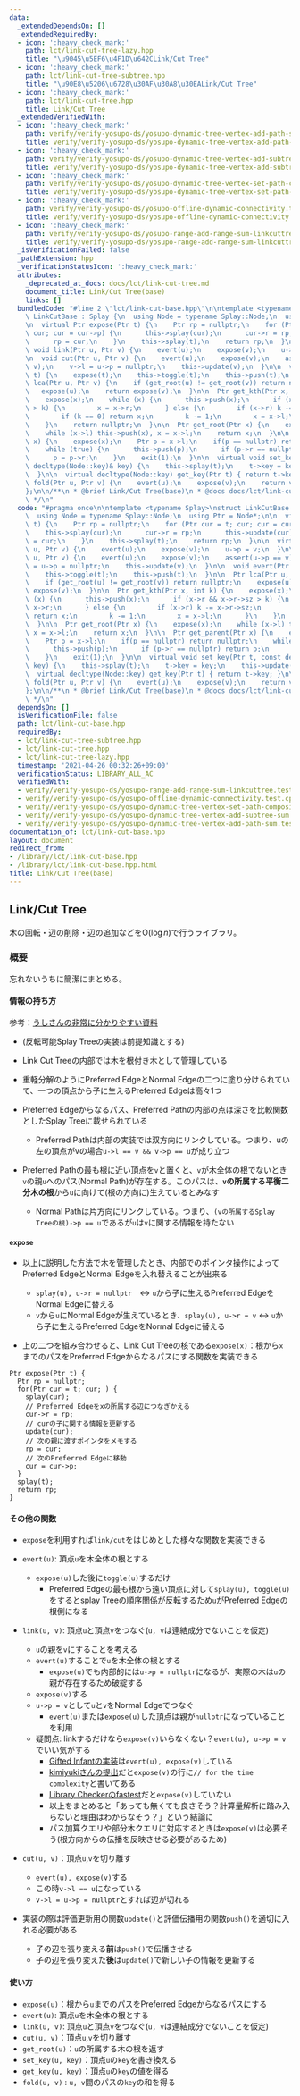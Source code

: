 ```yaml
---
data:
  _extendedDependsOn: []
  _extendedRequiredBy:
  - icon: ':heavy_check_mark:'
    path: lct/link-cut-tree-lazy.hpp
    title: "\u9045\u5EF6\u4F1D\u642CLink/Cut Tree"
  - icon: ':heavy_check_mark:'
    path: lct/link-cut-tree-subtree.hpp
    title: "\u90E8\u5206\u6728\u30AF\u30A8\u30EALink/Cut Tree"
  - icon: ':heavy_check_mark:'
    path: lct/link-cut-tree.hpp
    title: Link/Cut Tree
  _extendedVerifiedWith:
  - icon: ':heavy_check_mark:'
    path: verify/verify-yosupo-ds/yosupo-dynamic-tree-vertex-add-path-sum.test.cpp
    title: verify/verify-yosupo-ds/yosupo-dynamic-tree-vertex-add-path-sum.test.cpp
  - icon: ':heavy_check_mark:'
    path: verify/verify-yosupo-ds/yosupo-dynamic-tree-vertex-add-subtree-sum.test.cpp
    title: verify/verify-yosupo-ds/yosupo-dynamic-tree-vertex-add-subtree-sum.test.cpp
  - icon: ':heavy_check_mark:'
    path: verify/verify-yosupo-ds/yosupo-dynamic-tree-vertex-set-path-composite.test.cpp
    title: verify/verify-yosupo-ds/yosupo-dynamic-tree-vertex-set-path-composite.test.cpp
  - icon: ':heavy_check_mark:'
    path: verify/verify-yosupo-ds/yosupo-offline-dynamic-connectivity.test.cpp
    title: verify/verify-yosupo-ds/yosupo-offline-dynamic-connectivity.test.cpp
  - icon: ':heavy_check_mark:'
    path: verify/verify-yosupo-ds/yosupo-range-add-range-sum-linkcuttree.test.cpp
    title: verify/verify-yosupo-ds/yosupo-range-add-range-sum-linkcuttree.test.cpp
  _isVerificationFailed: false
  _pathExtension: hpp
  _verificationStatusIcon: ':heavy_check_mark:'
  attributes:
    _deprecated_at_docs: docs/lct/link-cut-tree.md
    document_title: Link/Cut Tree(base)
    links: []
  bundledCode: "#line 2 \"lct/link-cut-base.hpp\"\n\ntemplate <typename Splay>\nstruct\
    \ LinkCutBase : Splay {\n  using Node = typename Splay::Node;\n  using Ptr = Node*;\n\
    \n  virtual Ptr expose(Ptr t) {\n    Ptr rp = nullptr;\n    for (Ptr cur = t;\
    \ cur; cur = cur->p) {\n      this->splay(cur);\n      cur->r = rp;\n      this->update(cur);\n\
    \      rp = cur;\n    }\n    this->splay(t);\n    return rp;\n  }\n\n  virtual\
    \ void link(Ptr u, Ptr v) {\n    evert(u);\n    expose(v);\n    u->p = v;\n  }\n\
    \n  void cut(Ptr u, Ptr v) {\n    evert(u);\n    expose(v);\n    assert(u->p ==\
    \ v);\n    v->l = u->p = nullptr;\n    this->update(v);\n  }\n\n  void evert(Ptr\
    \ t) {\n    expose(t);\n    this->toggle(t);\n    this->push(t);\n  }\n\n  Ptr\
    \ lca(Ptr u, Ptr v) {\n    if (get_root(u) != get_root(v)) return nullptr;\n \
    \   expose(u);\n    return expose(v);\n  }\n\n  Ptr get_kth(Ptr x, int k) {\n\
    \    expose(x);\n    while (x) {\n      this->push(x);\n      if (x->r && x->r->sz\
    \ > k) {\n        x = x->r;\n      } else {\n        if (x->r) k -= x->r->sz;\n\
    \        if (k == 0) return x;\n        k -= 1;\n        x = x->l;\n      }\n\
    \    }\n    return nullptr;\n  }\n\n  Ptr get_root(Ptr x) {\n    expose(x);\n\
    \    while (x->l) this->push(x), x = x->l;\n    return x;\n  }\n\n  Ptr get_parent(Ptr\
    \ x) {\n    expose(x);\n    Ptr p = x->l;\n    if(p == nullptr) return nullptr;\n\
    \    while (true) {\n      this->push(p);\n      if (p->r == nullptr) return p;\n\
    \      p = p->r;\n    }\n    exit(1);\n  }\n\n  virtual void set_key(Ptr t, const\
    \ decltype(Node::key)& key) {\n    this->splay(t);\n    t->key = key;\n    this->update(t);\n\
    \  }\n\n  virtual decltype(Node::key) get_key(Ptr t) { return t->key; }\n\n  decltype(Node::key)\
    \ fold(Ptr u, Ptr v) {\n    evert(u);\n    expose(v);\n    return v->sum;\n  }\n\
    };\n\n/**\n * @brief Link/Cut Tree(base)\n * @docs docs/lct/link-cut-tree.md\n\
    \ */\n"
  code: "#pragma once\n\ntemplate <typename Splay>\nstruct LinkCutBase : Splay {\n\
    \  using Node = typename Splay::Node;\n  using Ptr = Node*;\n\n  virtual Ptr expose(Ptr\
    \ t) {\n    Ptr rp = nullptr;\n    for (Ptr cur = t; cur; cur = cur->p) {\n  \
    \    this->splay(cur);\n      cur->r = rp;\n      this->update(cur);\n      rp\
    \ = cur;\n    }\n    this->splay(t);\n    return rp;\n  }\n\n  virtual void link(Ptr\
    \ u, Ptr v) {\n    evert(u);\n    expose(v);\n    u->p = v;\n  }\n\n  void cut(Ptr\
    \ u, Ptr v) {\n    evert(u);\n    expose(v);\n    assert(u->p == v);\n    v->l\
    \ = u->p = nullptr;\n    this->update(v);\n  }\n\n  void evert(Ptr t) {\n    expose(t);\n\
    \    this->toggle(t);\n    this->push(t);\n  }\n\n  Ptr lca(Ptr u, Ptr v) {\n\
    \    if (get_root(u) != get_root(v)) return nullptr;\n    expose(u);\n    return\
    \ expose(v);\n  }\n\n  Ptr get_kth(Ptr x, int k) {\n    expose(x);\n    while\
    \ (x) {\n      this->push(x);\n      if (x->r && x->r->sz > k) {\n        x =\
    \ x->r;\n      } else {\n        if (x->r) k -= x->r->sz;\n        if (k == 0)\
    \ return x;\n        k -= 1;\n        x = x->l;\n      }\n    }\n    return nullptr;\n\
    \  }\n\n  Ptr get_root(Ptr x) {\n    expose(x);\n    while (x->l) this->push(x),\
    \ x = x->l;\n    return x;\n  }\n\n  Ptr get_parent(Ptr x) {\n    expose(x);\n\
    \    Ptr p = x->l;\n    if(p == nullptr) return nullptr;\n    while (true) {\n\
    \      this->push(p);\n      if (p->r == nullptr) return p;\n      p = p->r;\n\
    \    }\n    exit(1);\n  }\n\n  virtual void set_key(Ptr t, const decltype(Node::key)&\
    \ key) {\n    this->splay(t);\n    t->key = key;\n    this->update(t);\n  }\n\n\
    \  virtual decltype(Node::key) get_key(Ptr t) { return t->key; }\n\n  decltype(Node::key)\
    \ fold(Ptr u, Ptr v) {\n    evert(u);\n    expose(v);\n    return v->sum;\n  }\n\
    };\n\n/**\n * @brief Link/Cut Tree(base)\n * @docs docs/lct/link-cut-tree.md\n\
    \ */\n"
  dependsOn: []
  isVerificationFile: false
  path: lct/link-cut-base.hpp
  requiredBy:
  - lct/link-cut-tree-subtree.hpp
  - lct/link-cut-tree.hpp
  - lct/link-cut-tree-lazy.hpp
  timestamp: '2021-04-26 00:32:26+09:00'
  verificationStatus: LIBRARY_ALL_AC
  verifiedWith:
  - verify/verify-yosupo-ds/yosupo-range-add-range-sum-linkcuttree.test.cpp
  - verify/verify-yosupo-ds/yosupo-offline-dynamic-connectivity.test.cpp
  - verify/verify-yosupo-ds/yosupo-dynamic-tree-vertex-set-path-composite.test.cpp
  - verify/verify-yosupo-ds/yosupo-dynamic-tree-vertex-add-subtree-sum.test.cpp
  - verify/verify-yosupo-ds/yosupo-dynamic-tree-vertex-add-path-sum.test.cpp
documentation_of: lct/link-cut-base.hpp
layout: document
redirect_from:
- /library/lct/link-cut-base.hpp
- /library/lct/link-cut-base.hpp.html
title: Link/Cut Tree(base)
---
```

## Link/Cut Tree

木の回転・辺の削除・辺の追加などを$\mathrm{O}(\log n)$で行うライブラリ。

### 概要

忘れないうちに簡潔にまとめる。

#### 情報の持ち方

参考：[うしさんの非常に分かりやすい資料](https://ei1333.hateblo.jp/entry/2018/05/29/011140)

- (反転可能Splay Treeの実装は前提知識とする)

- Link Cut Treeの内部では木を根付き木として管理している

- 重軽分解のようにPreferred EdgeとNormal Edgeの二つに塗り分けられていて、一つの頂点から子に生えるPreferred Edgeは高々1つ

- Preferred Edgeからなるパス、Preferred Pathの内部の点は深さを比較関数としたSplay Treeに載せられている

  - Preferred Pathは内部の実装では双方向にリンクしている。つまり、uの左の頂点がvの場合`u->l == v && v->p == u`が成り立つ

- Preferred Pathの最も根に近い頂点を`v`と置くと、`v`が木全体の根でないとき`v`の親`u`へのパス(Normal Path)が存在する。このパスは、**`v`の所属する平衡二分木の根**から`u`に向けて(根の方向に)生えているとみなす
  - Normal Pathは片方向にリンクしている。つまり、`(vの所属するSplay Treeの根)->p == u`であるが`u`は`v`に関する情報を持たない

#### `expose`

- 以上に説明した方法で木を管理したとき、内部でのポインタ操作によってPreferred EdgeとNormal Edgeを入れ替えることが出来る

  - `splay(u), u->r = nullptr`　$\leftrightarrow$ `u`から子に生えるPreferred EdgeをNormal Edgeに替える
  - `v`から`u`にNormal Edgeが生えているとき、`splay(u), u->r = v` $\leftrightarrow$ `u`から子に生えるPreferred EdgeをNormal Edgeに替える

- 上の二つを組み合わせると、Link Cut Treeの核である`expose(x)`：根から`x`までのパスをPreferred Edgeからなるパスにする関数を実装できる

```
Ptr expose(Ptr t) {
  Ptr rp = nullptr;
  for(Ptr cur = t; cur; ) {
    splay(cur); 
    // Preferred Edgeをxの所属する辺につなぎかえる
    cur->r = rp; 
    // curの子に関する情報を更新する
    update(cur);
    // 次の親に渡すポインタをメモする
    rp = cur; 
    // 次のPreferred Edgeに移動
    cur = cur->p;
  }
  splay(t);
  return rp;
}
```

#### その他の関数

- `expose`を利用すれば`link/cut`をはじめとした様々な関数を実装できる

- `evert(u)`: 頂点`u`を木全体の根とする
  - `expose(u)`した後に`toggle(u)`するだけ
    - Preferred Edgeの最も根から遠い頂点に対して`splay(u), toggle(u)`をするとsplay Treeの順序関係が反転するため`u`がPreferred Edgeの根側になる

- `link(u, v)`: 頂点`u`と頂点`v`をつなぐ(`u, v`は連結成分でないことを仮定)
  - `u`の親を`v`にすることを考える
  - `evert(u)`することで`u`を木全体の根とする
    - `expose(u)`でも内部的には`u->p = nullptr`になるが、実際の木は`u`の親が存在するため破綻する
  - `expose(v)`する
  - `u->p = v`として`u`と`v`をNormal Edgeでつなぐ
    - `evert(u)`または`expose(u)`した頂点は親が`nullptr`になっていることを利用
  - 疑問点: linkするだけなら`expose(v)`いらなくない？`evert(u), u->p = v`でいい気がする
    - [Gifted Infantの実装](http://yosupo06.github.io/Algorithm/src/datastructure/linkcuttree.hpp)は`evert(u), expose(v)`している
    - [kimiyukiさんの提出](https://judge.yosupo.jp/submission/4151)だと`expose(v)`の行に`// for the time complexity`と書いてある
    - [Library Checkerのfastest](https://judge.yosupo.jp/submission/31941)だと`expose(v)`していない
    - 以上をまとめると「あっても無くても良さそう？計算量解析に踏み入らないと理由はわからなそう？」という結論に
    - パス加算クエリや部分木クエリに対応するときは`expose(v)`は必要そう(根方向からの伝播を反映させる必要があるため)

- `cut(u, v)`：頂点`u`,`v`を切り離す
  - `evert(u), expose(v)`する
  - この時`v->l == u`になっている
  - `v->l = u->p = nullptr`とすれば辺が切れる

- 実装の際は評価更新用の関数`update()`と評価伝播用の関数`push()`を適切に入れる必要がある
  - 子の辺を張り変える**前**は`push()`で伝播させる
  - 子の辺を張り変えた**後**は`update()`で新しい子の情報を更新する

#### 使い方

- `expose(u)`：根から`u`までのパスをPreferred Edgeからなるパスにする
- `evert(u)`: 頂点`u`を木全体の根とする
- `link(u, v)`: 頂点`u`と頂点`v`をつなぐ(`u, v`は連結成分でないことを仮定)
- `cut(u, v)`：頂点`u`,`v`を切り離す
- `get_root(u)`：`u`の所属する木の根を返す
- `set_key(u, key)`：頂点`u`の`key`を書き換える
- `get_key(u, key)`：頂点`u`の`key`の値を得る
- `fold(u, v)` : `u, v`間のパスの`key`の和を得る
